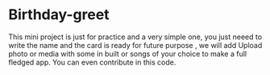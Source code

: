 # Birthday-greet

This mini project is just for practice and a very simple one, you just neeed to write the name and the card is ready
for future purpose , we will add  Upload photo or media with some in built or songs of your choice to make  a full fledged app.
You can even contribute in this code.
